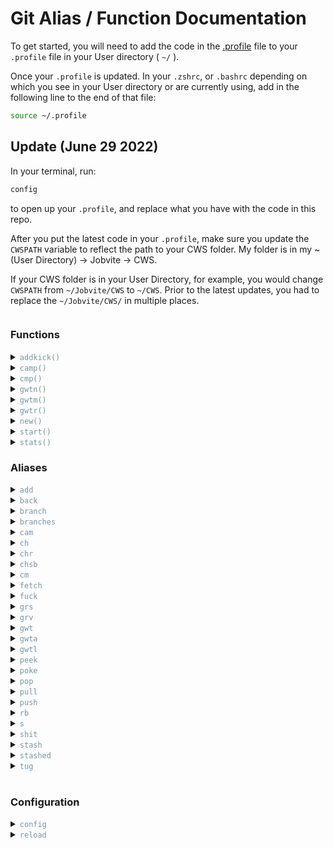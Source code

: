 # Git Alias / Function Documentation

To get started, you will need to add the code in the [.profile](./.profile) file to your `.profile` file in your User directory ( `~/` ).

Once your `.profile` is updated. In your `.zshrc`, or `.bashrc` depending on which you see in your User directory or are currently using, add in the following line to the end of that file:

```sh
source ~/.profile
```

## Update (June 29 2022)

In your terminal, run:

```sh
config
```

to open up your `.profile`, and replace what you have with the code in this repo.


After you put the latest code in your `.profile`, make sure you update the `CWSPATH` variable to reflect the path to your CWS folder. My folder is in my ~ (User Directory) -> Jobvite -> CWS.

If your CWS folder is in your User Directory, for example, you would change `CWSPATH` from `~/Jobvite/CWS` to `~/CWS`. Prior to the latest updates, you had to replace the `~/Jobvite/CWS/` in multiple places.

<h3 style="display:inline-block"><b>Functions</b></h3>

<details id="addkick">
    <summary><code style="color: #7694A6">addkick()</code></summary>

<br>

**Add Kickoff**

Using this function will allow you to get the latest Kickoff code into any project.
You can specify where you would like to put it by adding in the path after `addkick`, or you can go to that location in your terminal and run `addkick`.

Arguments:
| Name | Function | Optional |
| ---- | -------- | :------: |
| branch_name | Name of directory to store kickoff. If empty, uses current directory. | [x] |

Examples:

```sh
git:(<branch_name>) $ addkick

git:(<branch_name>) $ addkick ./myfolder
```
</details>
<details id="camp">
    <summary><code style="color: #7694A6">camp()</code></summary>

<br>

**Commit. Add. Message. Push.**

This function combines the steps of adding, committing and pushing. It also allows for tagging, if you feel so inclined. You can specify which branch you want to push, or `cd` into that branch and use the function without specifying.

<sub><b style="color: #DE897C">Caution: This will add all unstaged files. If you want to add only specific files, do a manual `git add` of the files you want, and then use the [cmp](#cmp) function or [cam](#cam) alias</b></sub>

Arguments:
| Name | Function | Optional |
| ---- | -------- | :------: |
| -t | Flag for adding a tag | [x] |
| tag | Value for tag (i.e., v1.0) | [x] |
| tag_msg | Message for tag | [x] |
| commit_msg | Message for commit. Technically optional, but not recommended to exclude | [] |
| branch_name | Name of project. If empty, uses current directory. | [x] |

Examples:

```sh
git:(<branch_name>) $ camp <commit_msg>
git:(<branch_name>) $ camp <commit_msg> <branch_name>
git:(<branch_name>) $ camp -t <tag>
git:(<branch_name>) $ camp -t <tag> <commit_msg>
git:(<branch_name>) $ camp -t <tag> -m <tag_msg>
git:(<branch_name>) $ camp -t <tag> -m <tag_msg> <commit_msg>
```
</details>
<details id="cmp">
    <summary><code style="color: #7694A6">cmp()</code></summary>

<br>

**Commit. Message. Push.**

Use this function to commit and push already staged files. If no files are staged, `git add` the files you want to commit. If you want to commit all files, use the [camp](#camp) function

Arguments:
| Name | Function | Optional |
| ---- | -------- | :------: |
| commit_msg | Message for commit. | [] |

Example:

```sh
git:(<branch_name>) $ cmp <commit_msg>
```

</details>
<details id="gwtn">
    <summary><code style="color: #7694A6">gwtn()</code></summary>

<br>

**Git Worktree New**

For adding a new worktree. This function will create the worktree based on the latest, if any, existing GitHub code, installs npm, and does an initial push of the branch if it isn't already set up. Once you run this command, you will be ready to work on this worktree. This will work both existing and non-existing branches.

Arguments:
| Name | Function | Optional |
| ---- | -------- | :------: |
| branch_name | Name of branch/project. | [] |

Examples:

```sh
git:(root) $ gwtn <branch_name>
```

</details>
<details id="gwtm">
    <summary><code style="color: #7694A6">gwtm()</code></summary>

<br>

**Git Worktree Make**

For adding a new worktree, but not running `npm i`. This function will create the worktree based on the latest, if any, existing GitHub code, and does an initial push of the branch if it isn't already set up. Once you run this command, you will be ready to work on this worktree. This will work both existing and non-existing branches.

Arguments:
| Name | Function | Optional |
| ---- | -------- | :------: |
| branch_name | Name of project. If empty, uses current directory. | [x] |

Examples:

```sh
git:(root) $ gwtm <branch_name>
```

</details>
<details id="gwtr">
    <summary><code style="color: #7694A6">gwtr()</code></summary>

<br>

**Git Worktree Remove**

For removing a worktree. This function will run by using the current location's branch, or by specifying a branch name. If the branch also needs to be deleted, use the `-d` flag.

Arguments:

| Name | Function | Optional |
| ---- | -------- | :------: |
| -d | Flag to include deleting the branch | [x] |
| branch_name | Name of branch. If empty, uses current branch. | [x] |

Examples:

Remove the worktree of the current branch.

```sh
git:(<branch_name>) $ gwtr
git:(<branch_name>) $ gwtr -d
```

Remove the worktree of a specific branch.

```sh
git:(root) $ gwtr <branch_name>
git:(root) $ gwtr -d <branch_name>
```

</details>
<details id="new">
    <summary><code style="color: #7694A6">new()</code></summary>

<br>

**New Project Structure**

Running this function creates an unobtrusive new `starter_branch` folder structure. It will add the `desktop/`, `mobile/`, `images/`, and `styles/` folders, as well as call [addkick](#addkick), so it will add the latest Kickoff code. If any folders of the same name already exist, they will be untouched and no new folder will be created, leaving all previous work safe, but giving us the opportunity to easily work with the latest code and structure.

Example:

```sh
git:(<branch_name>) $ new
```

</details>
<details id="start">
    <summary><code style="color: #7694A6">start()</code></summary>

<br>

**Start Kickoff**

Running this function will run `gulp` in the styles folder of your current branch. If it can't find a "style" or "styles" folder anywhere in the project, this will not run.

You can specify the location to run gulp by adding it after `start`

Arguments:
| Name | Function | Optional |
| ---- | -------- | :------: |
| folder_name | Name of folder enclosing Kickoff ( most commonly `styles/` ). | [x] |

Examples:

```sh
git:(<branch_name>) $ start

git:(<branch_name>) $ start myfolder/styling
```

</details>
<details id="stats">
    <summary><code style="color: #7694A6">stats()</code></summary>

<br>

**Statistics**

Using this shows you, by default, the last 50 commits made to the repo.

You can specify how many results you want to see by adding `-number` after `stats`

Arguments:
| Name | Function | Optional |
| ---- | -------- | :------: |
| -# | Number of commits to view. Defaults to `-50` | [x] |

Examples:

```sh
git:(<branch_name>) $ stats

git:(<branch_name>) $ stats -10
```

</details>

<h3 style="display:inline-block"><b>Aliases</b></h3>

<details id="add">
    <summary><code style="color: #7694A6">add</code></summary>

<br>

**Git Add**

Equivalent to [`git add`](https://git-scm.com/docs/git-add)

```sh
git:(<branch_name>) $ add .

git:(<branch_name>) $ add file.html

git:(<branch_name>) $ add folder/
```

</details>
<details id="back">
    <summary><code style="color: #7694A6">back</code></summary>

<br>

**Go Back**

This will take you back one commit in time.

```sh
git:(<branch_name>) $ back
```

</details>
<details id="branch">
    <summary><code style="color: #7694A6">branch</code></summary>

<br>

**Git Branch**

Equivalent to [`git branch`](https://git-scm.com/docs/git-branch)

```sh
branch myBranch
```

</details>
<details id="branches">
    <summary><code style="color: #7694A6">branches</code></summary>

<br>

**List Branches**

This will return a list of all branches in the current repo.

```sh
branches
```

</details>
<details id="cam">
    <summary><code style="color: #7694A6">cam</code></summary>

<br>

**Commit. Add. Message.**

Using this will add and commit, with a message, all the untracked files in your branch. If you don't want to commit all files, use the normal `add`, `commit -m` method.

Arguments:
| Name | Function | Optional |
| ---- | -------- | :------: |
| commit_msg | Message for commit. | [] |

Example:

```sh
git:(<branch_name>) $ cam <commit_msg>
```

</details>
<details idch">
    <summary><code style="color: #7694A6">ch</code></summary>

<br>

**Git Checkout**

Equivalent to [`git checkout`](https://git-scm.com/docs/git-checkout)

```sh
ch branch-name
```

</details>
<details id="chr">
    <summary><code style="color: #7694A6">chr</code></summary>

<br>

**Git Checkout Root**

Equivalent to `git checkout root`

```sh
chr
```

</details>
<details id="chsb">
    <summary><code style="color: #7694A6">chsb</code></summary>

<br>

**Git Checkout starter_branch**

Equivalent to `git checkout starter_branch`

```sh
chsb
```

</details>
<details idcm">
    <summary><code style="color: #7694A6">cm</code></summary>

<br>

**Git Commit**

Equivalent to [`git commit`](https://git-scm.com/docs/git-commit)

Arguments:
| Name | Function | Optional |
| ---- | -------- | :------: |
| commit_msg | Message for commit. | [] |

Example:

```sh
git:(<branch_name>) $ cm -m <commit_msg>
```

</details>
<details id="fetch">
    <summary><code style="color: #7694A6">fetch</code></summary>

<br>

**Git Fetch**

Equivalent to [`git fetch`](https://git-scm.com/docs/git-fetch)

```sh
fetch
```

</details>
<details id="fuck">
    <summary><code style="color: #7694A6">fuck</code></summary>

<br>

**Fuck**

As the name suggests, this is when you've made a terrible oopsie and need to revert back to the `origin/master` branch.

<sub><b style="color: #DE897C">Caution: This is a HARD reset. It will delete all uncommitted work.</b></sub>

```sh
git:(<branch_name>) $ fuck
```

</details>
<details id="grs">
    <summary><code style="color: #7694A6">grs</code></summary>

<br>

**Git Reset**

Equivalent to [`git reset`](https://git-scm.com/docs/git-reset)

```sh
git:(<branch_name>) $ grs origin/<branch_name>
```

</details>
<details id="grv">
    <summary><code style="color: #7694A6">grv</code></summary>

<br>

**Git Remote -v**

Equivalent to [`git remote -v`](https://git-scm.com/docs/git-remote#Documentation/git-remote.txt--v).

Use this alias to view the remotes you have referrenced on your machine.

```sh
grv
```

</details>
<details id="gwt">
    <summary><code style="color: #7694A6">gwt</code></summary>

<br>

**Git Worktree**

Equivalent to [`git worktree`](https://git-scm.com/docs/git-worktree)

```sh
git:(root) $ gwt add mybranch
```

</details>
<details id="gwta">
    <summary><code style="color: #7694A6">gwta</code></summary>

<br>

**Git Worktree Add**

Equivalent to [`git worktree add`](https://git-scm.com/docs/git-worktree#Documentation/git-worktree.txt-addltpathgtltcommit-ishgt)

```sh
git:(root) $ gwta mybranch
```

</details>
<details id="gwtl">
    <summary><code style="color: #7694A6">gwtl</code></summary>

<br>

**Git Worktree List**

Lists all worktrees

```sh
gwtl
```

</details>
<details id="peek">
    <summary><code style="color: #7694A6">peek</code></summary>

<br>

**Peek**

Using this alias allows you to view, by default, the last 20 commits on your current branch.

Very similarly to [stats](#stats), you can specify how many commits you would like to see.

Arguments:
| Name | Function | Optional |
| ---- | -------- | :------: |
| -# | Number of commits to show. Defaults to `-20` | [x] |

Examples:

```sh
git:(<branch_name>) $ peek

git:(<branch_name>) $ peek -5
```

</details>
<details id="poke">
    <summary><code style="color: #7694A6">poke</code></summary>

<br>

**Poke**

Equivalent to `git push origin/branchName`

```sh
git:(<branch_name>) $ poke
```

</details>
<details id="pop">
    <summary><code style="color: #7694A6">pop</code></summary>

<br>

**Stash Pop**

Equivalent to [`stash pop`](https://git-scm.com/docs/git-stash#Documentation/git-stash.txt-pop--index-q--quietltstashgt). This puts your stashed files back.

usage
</details>
<details id="pull">
    <summary><code style="color: #7694A6">pull</code></summary>

<br>

**Git Pull**

Equivalent to [`git pull`](https://git-scm.com/docs/git-pull)

```sh
git:(<branch_name>) $ pull
```

</details>
<details id="push">
    <summary><code style="color: #7694A6">push</code></summary>

<br>

**Git Push**

Equivalent to [`git push`](https://git-scm.com/docs/git-push)

```sh
git:(<branch_name>) $ push
```

</details>
<details id="rb">
    <summary><code style="color: #7694A6">rb</code></summary>

<br>

**Git Rebase**

Equivalent to [`git rebase`](https://git-scm.com/docs/git-rebase)

```sh
git:(<branch_name>) $ rb origin/branchName
```

</details>
<details id="s">
    <summary><code style="color: #7694A6">s</code></summary>

<br>

**Git Status**

Shorthand equivalent to [`git status`](https://git-scm.com/docs/git-status)

```sh
git:(<branch_name>) $ s
```

</details>
<details id="shit">
    <summary><code style="color: #7694A6">shit</code></summary>

<br>

**Shit**

Like the name suggests, you would use this when you make a mistake and need to revert to the latest commit.

```sh
git:(<branch_name>) $ shit
```

</details>
<details id="stash">
    <summary><code style="color: #7694A6">stash</code></summary>

<br>

**Git Stash**

Equivalent to [`git stash`](https://git-scm.com/docs/git-stash)

```sh
git:(<branch_name>) $ stash .
```

```sh
git:(<branch_name>) $ stash myFile.js
```

```sh
git:(<branch_name>) $ stash myFolder/
```

</details>
<details id="stashed">
    <summary><code style="color: #7694A6">stashed</code></summary>

<br>

**Show Stashed**

This shows the current stashed files.

```sh
git:(<branch_name>) $ stashed
```

</details>
<details id="tug">
    <summary><code style="color: #7694A6">tug</code></summary>

<br>

**Tug**

Equivalent to `git pull origin/branchName`

```sh
git:(<branch_name>) $ tug
```

</details>

<br>

<h3 style="display:inline-block"><b>Configuration</b></h3>

<details id="config">
    <summary><code style="color: #7694A6">config</code></summary>

<br>

**Open .profile**

Using this function will open your `.profile` in VS Code, allowing you to make updates to your aliases and functions.

```sh
config
```
</details>

<details id="reload">
    <summary><code style="color: #7694A6">reload</code></summary>

<br>

**Reload .profile**

Using this function will allow you to reload and use any changes made to your `.profile` without needed to close your terminal.
```sh
reload
```
</details>